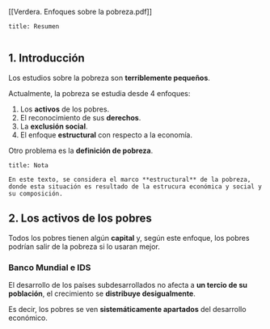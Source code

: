[[Verdera. Enfoques sobre la pobreza.pdf]]

```ad-summary
title: Resumen


```

## 1. Introducción

Los estudios sobre la pobreza son **terriblemente pequeños**.

Actualmente, la pobreza se estudia desde 4 enfoques:

1. Los **activos** de los pobres.
2. El reconocimiento de sus **derechos**.
3. La **exclusión social**.
4. El enfoque **estructural** con respecto a la economía.

Otro problema es la **definición de pobreza**.

```ad-note
title: Nota

En este texto, se considera el marco **estructural** de la pobreza, donde esta situación es resultado de la estrucura económica y social y su composición.

```

## 2. Los activos de los pobres

Todos los pobres tienen algún **capital** y, según este enfoque, los pobres podrían salir de la pobreza si lo usaran mejor.

### Banco Mundial e IDS

El desarrollo de los países subdesarrollados no afecta a **un tercio de su población**, el crecimiento se **distribuye desigualmente**.

Es decir, los pobres se ven **sistemáticamente apartados** del desarrollo económico.
